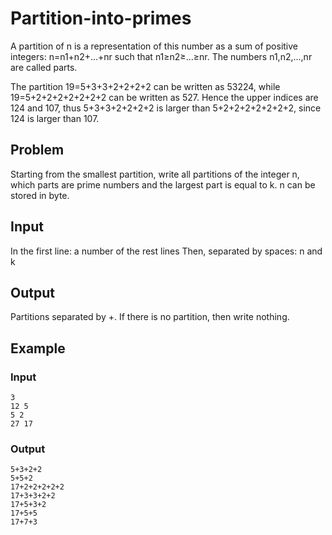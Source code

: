# Partition-into-primes
A partition of n is a representation of this number as a sum of positive integers: n=n1+n2+...+nr such that n1≥n2≥...≥nr. The numbers n1,n2,...,nr are called parts.

The partition 19=5+3+3+2+2+2+2 can be written as 53224, while 19=5+2+2+2+2+2+2+2 can be written as 527.
Hence the upper indices are 124 and 107, thus 5+3+3+2+2+2+2 is larger than 5+2+2+2+2+2+2+2, 
since 124 is larger than 107.


## Problem

Starting from the smallest partition, write all partitions of the integer n, which parts are prime numbers and the largest part is equal to k. n can be stored in byte.

## Input

In the first line: a number of the rest lines
Then, separated by spaces: n and k

## Output

Partitions separated by +. If there is no partition, then write nothing.

## Example

### Input 
```
3
12 5
5 2
27 17
```

### Output
```
5+3+2+2
5+5+2
17+2+2+2+2+2
17+3+3+2+2
17+5+3+2
17+5+5
17+7+3
```
